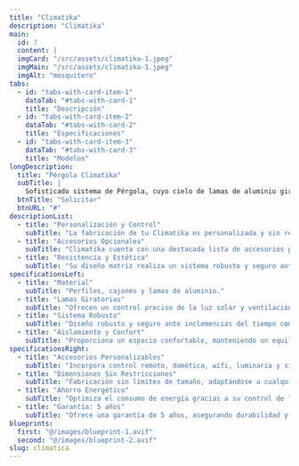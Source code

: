 ```yaml
---
title: "Climatika"
description: "Climatika"
main:
  id: 7
  content: |
  imgCard: "/src/assets/climatika-1.jpeg"
  imgMain: "/src/assets/climatika-1.jpeg"
  imgAlt: "mosquitero"
tabs:
  - id: "tabs-with-card-item-1"
    dataTab: "#tabs-with-card-1"
    title: "Descripción"
  - id: "tabs-with-card-item-2"
    dataTab: "#tabs-with-card-2"
    title: "Especificaciones"
  - id: "tabs-with-card-item-3"
    dataTab: "#tabs-with-card-3"
    title: "Modelos"
longDescription:
  title: "Pérgola Climatika"
  subTitle: |
    Sofisticado sistema de Pérgola, cuyo cielo de lamas de aluminio giratorios, otorgan una solución elegante a patios y terrazas.
  btnTitle: "Solicitar"
  btnURL: "#"
descriptionList:
  - title: "Personalización y Control"
    subTitle: "La fabricación de tu Climatika es personalizada y sin restricciones de dimensiones, utilizando un motor por módulo."
  - title: "Accesorios Opcionales"
    subTitle: "Climatika cuenta con una destacada lista de accesorios para incorporar a elección, como control remoto, domótica, wifi, luminaria y sistema de audio."
  - title: "Resistencia y Estética"
    subTitle: "Su diseño matriz realiza un sistema robusto y seguro ante lluvia, viento y nieve, otorgando una estética al más alto nivel."
specificationsLeft:
  - title: "Material"
    subTitle: "Perfiles, cajones y lamas de aluminio."
  - title: "Lamas Giratorias"
    subTitle: "Ofrecen un control preciso de la luz solar y ventilación, adaptándose a las condiciones del clima."
  - title: "Sistema Robusto"
    subTitle: "Diseño robusto y seguro ante inclemencias del tiempo como lluvia, viento y nieve."
  - title: "Aislamiento y Confort"
    subTitle: "Proporciona un espacio confortable, manteniendo un equilibrio térmico y acústico."
specificationsRight:
  - title: "Accesorios Personalizables"
    subTitle: "Incorpora control remoto, domótica, wifi, luminaria y sistema de audio según tus preferencias."
  - title: "Dimensiones Sin Restricciones"
    subTitle: "Fabricación sin límites de tamaño, adaptándose a cualquier espacio."
  - title: "Ahorro Energético"
    subTitle: "Optimiza el consumo de energía gracias a su control de luz y ventilación."
  - title: "Garantía: 5 años"
    subTitle: "Ofrece una garantía de 5 años, asegurando durabilidad y calidad."
blueprints:
  first: "@/images/blueprint-1.avif"
  second: "@/images/blueprint-2.avif"
slug: climatica
---
```

